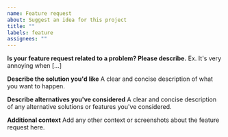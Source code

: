 ```yaml
---
name: Feature request
about: Suggest an idea for this project
title: ""
labels: feature
assignees: ""
---
```


**Is your feature request related to a problem? Please describe.**
Ex. It's very annoying when [...]

**Describe the solution you'd like**
A clear and concise description of what you want to happen.

**Describe alternatives you've considered**
A clear and concise description of any alternative solutions or features you've considered.

**Additional context**
Add any other context or screenshots about the feature request here.
